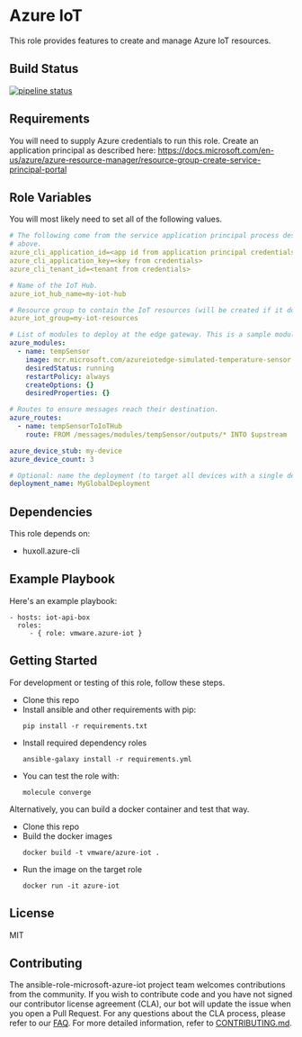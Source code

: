 Azure IoT
=========

This role provides features to create and manage Azure IoT resources.

Build Status
------------

[![pipeline status](https://gitlab.eng.vmware.com/vmworld2018/ansible-role-azure-iot/badges/master/pipeline.svg)](https://gitlab.eng.vmware.com/vmworld2018/ansible-role-azure-iot/commits/master)

Requirements
------------

You will need to supply Azure credentials to run this role.  Create an
application principal as described here:
https://docs.microsoft.com/en-us/azure/azure-resource-manager/resource-group-create-service-principal-portal

Role Variables
--------------

You will most likely need to set all of the following values.

``` yaml
# The following come from the service application principal process described
# above.
azure_cli_application_id=<app id from application principal credentials>
azure_cli_application_key=<key from credentials>
azure_cli_tenant_id=<tenant from credentials>

# Name of the IoT Hub.
azure_iot_hub_name=my-iot-hub

# Resource group to contain the IoT resources (will be created if it doesn't exist).
azure_iot_group=my-iot-resources

# List of modules to deploy at the edge gateway. This is a sample module.
azure_modules:
  - name: tempSensor
    image: mcr.microsoft.com/azureiotedge-simulated-temperature-sensor:1.0
    desiredStatus: running
    restartPolicy: always
    createOptions: {}
    desiredProperties: {}

# Routes to ensure messages reach their destination.
azure_routes:
  - name: tempSensorToIoTHub
    route: FROM /messages/modules/tempSensor/outputs/* INTO $upstream

azure_device_stub: my-device
azure_device_count: 3

# Optional: name the deployment (to target all devices with a single deploy)
deployment_name: MyGlobalDeployment
```

Dependencies
------------

This role depends on:
* huxoll.azure-cli

Example Playbook
----------------

Here's an example playbook:

    - hosts: iot-api-box
      roles:
         - { role: vmware.azure-iot }

Getting Started
---------------

For development or testing of this role, follow these steps.

* Clone this repo
* Install ansible and other requirements with pip:
  ```
  pip install -r requirements.txt
  ```
* Install required dependency roles
  ```
  ansible-galaxy install -r requirements.yml
  ```
* You can test the role with:
  ```
  molecule converge
  ```

Alternatively, you can build a docker container and test that way.

* Clone this repo
* Build the docker images
  ```
  docker build -t vmware/azure-iot .
  ```
* Run the image on the target role
  ```
  docker run -it azure-iot
  ```

License
-------

MIT

Contributing
------------

The ansible-role-microsoft-azure-iot project team welcomes contributions from the community. If you wish to contribute code and you have not
signed our contributor license agreement (CLA), our bot will update the issue when you open a Pull Request. For any
questions about the CLA process, please refer to our [FAQ](https://cla.vmware.com/faq). For more detailed information,
refer to [CONTRIBUTING.md](CONTRIBUTING.md).
